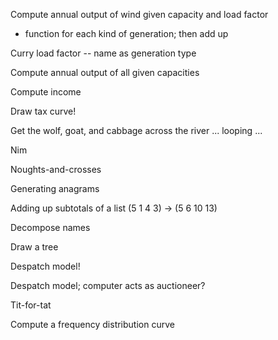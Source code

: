 Compute annual output of wind given capacity and load factor
 - function for each kind of generation; then add up

Curry load factor -- name as generation type

Compute annual output of all given capacities

Compute income

Draw tax curve!

Get the wolf, goat, and cabbage across the river ... looping ...

Nim

Noughts-and-crosses

Generating anagrams

Adding up subtotals of a list (5 1 4 3) -> (5 6 10 13)

Decompose names

Draw a tree

Despatch model!

Despatch model; computer acts as auctioneer?

Tit-for-tat

Compute a frequency distribution curve



